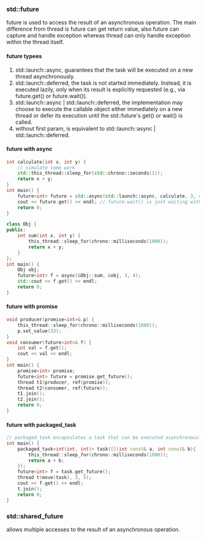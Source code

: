 ### std::future
future is used to access the result of an asynchronous operation. The main difference from thread is future can get return value, also future can capture and handle exception whereas thread can only handle exception within the thread itself.
#### future typees
1. std::launch::async, guarantees that the task will be executed on a new thread asynchronously.
2. std::launch::deferred, the task is not started immediately. Instead, it is executed lazily, only when its result is explicitly requested (e.g., via future.get() or future.wait()). 
3. std::launch::async | std::launch::deferred, the implementation may choose to execute the callable object either immediately on a new thread or defer its execution until the std::future's get() or wait() is called.
4. without first param, is equivalent to std::launch::async | std::launch::deferred.
#### future with async
```cpp
int calculate(int x, int y) {
    // simulate some work
    std::this_thread::sleep_for(std::chrono::seconds(1));
    return x + y;
}
int main() {
    future<int> future = std::async(std::launch::async, calculate, 3, 4);
    cout << future.get() << endl; // future.wait() is just waiting without getting the returned value
    return 0;
}

class Obj {
public:
    int sum(int x, int y) {
        this_thread::sleep_for(chrono::milliseconds(1000));
        return x + y;
    }
};
int main() {
    Obj obj;
    future<int> f = async(&Obj::sum, &obj, 3, 4);
    std::cout << f.get() << endl;
    return 0;
}
```
#### future with promise
```cpp
void producer(promise<int>& p) {
    this_thread::sleep_for(chrono::milliseconds(1000));
    p.set_value(33);
}
void consumer(future<int>& f) {
    int val = f.get();
    cout << val << endl;
}
int main() {
    promise<int> promise;
    future<int> future = promise.get_future();
    thread t1(producer, ref(promise));
    thread t2(consumer, ref(future));
    t1.join();
    t2.join();
    return 0;
}
```
#### future with packaged_task
```cpp
// packaged_task encapsulates a task that can be executed asynchronously
int main() {
    packaged_task<int(int, int)> task([](int const& a, int const& b){
        this_thread::sleep_for(chrono::milliseconds(1000));
        return a + b;        
    });
    future<int> f = task.get_future();
    thread t(move(task), 3, 5);
    cout << f.get() << endl;
    t.join();
    return 0;
}
```
### std::shared_future
allows multiple accesses to the result of an asynchronous operation.
